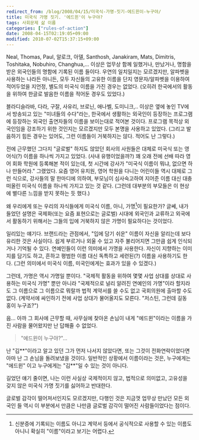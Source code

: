 ```yaml
---
redirect_from: /blog/2008/04/15/미국식-가명-짓기-에드윈이-누구야/
title: 미국식 가명 짓기. '에드윈'이 누구야?
tags: 사회문제 삶 이름
categories: ["rules-of-action"]
date: 2008-04-15T02:19:05+09:00
modified: 2010-07-02T15:37:15+09:00
---
```

Neal, Thomas, Paul, 알로크, 아델, Santhosh, Janakiram, Mats, Dimitris,
Toshitaka, Nobuhiro, Changhua,...  이상은 업무상 함께 일했거나, 만났거나,
명함을 받은 외국인들의 명함에 기록된 이름 들이다. 우연의 일치일지는
모르겠지만, 알파벳을 사용하는 나라든 아니든, 모두 자신들의 고유한 이름을
단지 영문자/알파벳을 이용하여 적어두었을 지언정, 별도의 미국식 이름을 가진
경우는 없었다. (오히려 한국에서의 활동을 위하여 한글로 발음한 이름을
적어둔 경우도 있었다.)

블라디슬라바, 다라, 구잘, 사유리, 브로닌, 애나벨, 도미니크,.. 이상은 옆에
놓인 TV에서 방송되고 있는 "미녀들의 수다"라는, 한국에서 생활하는 외국인이
등장하는 프로그램에 등장하는 외국인 출연자들의 이름을 보이는대로 적어본
것이다. 프로그램 목적상 외국인임을 강조하기 위한 것인지는 모르겠지만 모두
본명을 사용하고 있었다. (그리고 발음하기 힘든 경우는 있어도, 그런 이름들이
거북하지는 않다. 적어도 난 그렇다.)

전에 근무했던 그다지 "글로벌" 하지도 않았던 회사의 사원들은 대체로 미국식
또는 영어식(?) 이름을 하나씩 가지고 있었다. (사내 유행이었을까?) 꽤 오래
전에 선배 따라 영어 회화 학원에 등록해본 적이 있는데, 첫 시간에 강사가
"미국식 이름이 뭐냐, 없으면 하나 만들어라." 그랬었다. 요즘 영어 유치원,
영어 학원을 다니는 어린이들 역시 대체로 그런 식으로, 강사들의 말 한마디에
의하여, 부모님이 심사숙고하여 지어준 이름 대신 대충 떠올린 미국식 이름을
하나씩 가지고 있는 것 같다. (그런데 대부분의 부모들은 이 현상에 별다른
느낌을 받지 못하는 듯 했다.)

왜 우리에게 또는 우리의 자식들에게 미국식 이름, 아니, 가명[^1]이 필요한가?
글쎄, 내가 들었던 설명은 국제화(또는 요즘 표현으로는 글로벌) 시대에 외국인과
교류하고 외국에서 활동하기 위해서는 그들의 입에 거북하지 않은 가명이
필요하다는 것이었다.

[^1]: 신분증에 기록되는 이름도 아니고 계약서 등에서 공식적으로 사용할 수
      있는 이름도 아니니 확실히 "이름"이라고 보기는 어렵다.

일리있는 얘기다. 브랜드라는 관점에서, "입에 담기 쉬운" 이름이 자신을
알리는데 보다 유리한 것은 사실이다. 쉽게 부르거나 외울 수 있고 자주
불리어지면 그만큼 쉽게 인식되거나 기억될 수 있다. 연예인들이 이런 의미에서
가명을 사용한다. 자신이 지향하는 이미지를 담기도 하고, 흔하고 평범한 이름
대신 독특하고 세련된(?) 이름을 사용하기도 한다. (그런 의미에서 미국식
이름, 미국인에게는 효과가 있을 수 있겠다.)

그런데, 가명은 역시 가명일 뿐이다. "국제적 활동을 위하여 몇몇 사업 상대를
상대로 사용하는 미국식 가명" 뿐만 아니라 "국제적으로 널리 알려진 연예인의
가명"이라 할지라도 그 이름으로 그 이름으로 뭐랄까 법적 계약서를 쓸 수도
없고 국회의원에 출마할 수도 없다. (계약서에 싸인하기 전에 사업 상대가
물어올지도 모른다. "저스틴, 그런데 길동 홍이 누구죠?")

음... 아까 그 회사에 근무할 때, 사무실에 찾아온 손님이 내게 "에드윈"이라는
이름을 가진 사람을 물어왔지만 난 답해줄 수 없었다.

> "에드윈이 누구야?"...

난 "김\*\*"이라고 알고 있던 그가 먼저 나서지 않았다면, 또는 그것이
전화연락이었다면 아마 난 그 손님을 돌려보냈을 것이다. 일반적인 상황에서
이름이라는 것은, 누구에게는 "에드윈" 이고 누구에게는 "김\*\*"일 수 있는
것이 아니다.

길었던 얘기 줄이면, 나는 이런 사실상 국제적이지 않고, 법적으로 의미없고,
고유성을 갖지 않은 미국식 가명 짓기를 싫어하고 반대한다.

글로벌 감각이 떨어져서인지도 모르겠지만, 다행인 것은 지금껏 업무상 만났던
모든 외국인 들 역시 이 부분에서 만큼은 나만큼 글로벌 감각이 떨어진
사람들이었다는 점이다.


